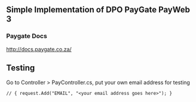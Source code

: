 ## Simple Implementation of DPO PayGate PayWeb 3

### Paygate Docs
http://docs.paygate.co.za/

## Testing
Go to Controller > PayController.cs, put your own email address for testing

` //
    {
        request.Add("EMAIL", "<your email address goes here>");
    }
`
